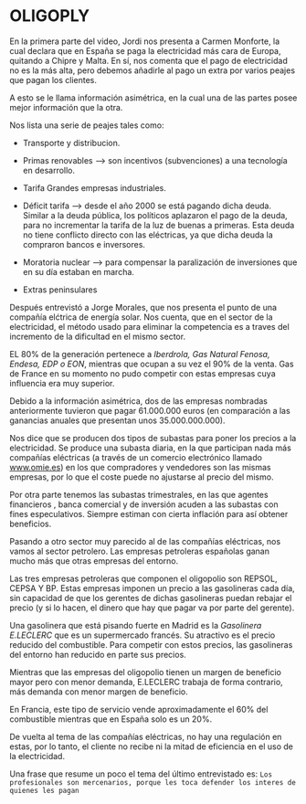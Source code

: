 # OLIGOPLY

En la primera parte del video, Jordi nos presenta a Carmen Monforte, la cual
declara que en España se paga la electricidad más cara de Europa, quitando a 
Chipre y Malta. En sí, nos comenta que el pago de electricidad no es la más
alta, pero debemos añadirle al pago un extra por varios peajes que pagan los
clientes.

A esto se le llama información asimétrica, en la cual una de las partes posee
mejor información que la otra.

Nos lista una serie de peajes tales como:

* Transporte y distribucion.

* Primas renovables --> son incentivos (subvenciones) a una tecnología en
desarrollo.

* Tarifa Grandes empresas industriales.

* Déficit tarifa --> desde el año 2000 se está pagando dicha deuda. Similar a la
deuda pública, los políticos aplazaron el pago de la deuda, para no incrementar 
la tarifa de la luz de buenas a primeras. Esta deuda no tiene conflicto directo
con las eléctricas, ya que dicha deuda la compraron bancos e inversores.

* Moratoria nuclear --> para compensar la paralización de inversiones que en 
su día estaban en marcha.

* Extras peninsulares

Después entrevistó a Jorge Morales, que nos presenta el punto de una compañía 
elćtrica de energía solar. Nos cuenta, que en el sector de la electricidad,
el método usado para eliminar la competencia es a traves del incremento de la 
dificultad en el mismo sector.

EL 80% de la generación pertenece a _Iberdrola, Gas Natural Fenosa, Endesa,
EDP o EON_, mientras que ocupan a su vez el 90% de la venta. Gas de France en
su momento no pudo competir con estas empresas cuya influencia era muy 
superior.

Debido a la información asimétrica, dos de las empresas nombradas anteriormente
tuvieron que pagar 61.000.000 euros (en comparación a las ganancias anuales que
presentan unos 35.000.000.000).

Nos dice que se producen dos tipos de subastas para poner los precios a la 
electricidad. Se produce una subasta diaria, en la que participan nada más
compañías eléctricas (a través de un comercio electrónico llamado www.omie.es)
en los que compradores y vendedores son las mismas empresas, por lo que el coste
puede no ajustarse al precio del mismo.

Por otra parte tenemos las subastas trimestrales, en las que agentes financieros
, banca comercial y de inversión acuden a las subastas con fines especulativos.
Siempre estiman con cierta inflación para así obtener beneficios. 

Pasando a otro sector muy parecido al de las compañías eléctricas, nos vamos
al sector petrolero. Las empresas petroleras españolas ganan mucho más que
otras empresas del entorno. 

Las tres empresas petroleras que componen el oligopolio son REPSOL, CEPSA Y BP.
Estas empresas imponen un precio a las gasolineras cada día, sin capacidad de
que los gerentes de dichas gasolineras puedan rebajar el precio (y si lo 
hacen, el dinero que hay que pagar va por parte del gerente).

Una gasolinera que está pisando fuerte en Madrid es la _Gasolinera E.LECLERC_
que es un supermercado francés. Su atractivo es el precio reducido del
combustible. Para competir con estos precios, las gasolineras del entorno han
reducido en parte sus precios.

Mientras que las empresas del oligopolio tienen un margen de beneficio mayor
pero con menor demanda, E.LECLERC trabaja de forma contrario, más demanda con
menor margen de beneficio.

En Francia, este tipo de servicio vende aproximadamente el 60% del combustible
mientras que en España solo es un 20%.


De vuelta al tema de las compañías eléctricas, no hay una regulación en estas, 
por lo tanto, el cliente no recibe ni la mitad de eficiencia en el uso de 
la electricidad.

Una frase que resume un poco el tema del último entrevistado es:
```Los profesionales son mercenarios, porque les toca defender los interes de quienes les pagan```


